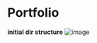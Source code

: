# Portfolio

**initial dir structure**
![image](https://github.com/user-attachments/assets/e1dcb31c-d963-48b3-b0c2-3fd32ebaec70)

